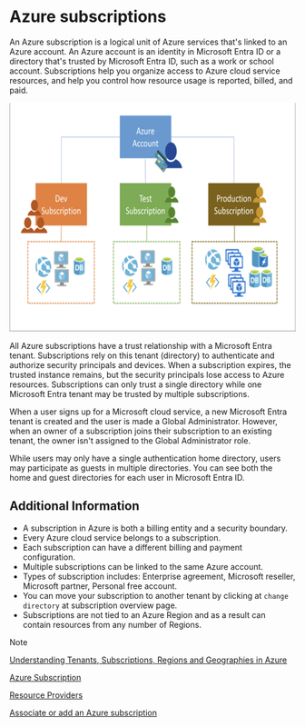 # Azure subscriptions

An Azure subscription is a logical unit of Azure services that's linked to an Azure account. An Azure account is an identity in Microsoft Entra ID or a directory that's trusted by Microsoft Entra ID, such as a work or school account. Subscriptions help you organize access to Azure cloud service resources, and help you control how resource usage is reported, billed, and paid.

<img src="./img/subscription.png" width="624" height="402" />

All Azure subscriptions have a trust relationship with a Microsoft Entra tenant. Subscriptions rely on this tenant (directory) to authenticate and authorize security principals and devices. When a subscription expires, the trusted instance remains, but the security principals lose access to Azure resources. Subscriptions can only trust a single directory while one Microsoft Entra tenant may be trusted by multiple subscriptions.

When a user signs up for a Microsoft cloud service, a new Microsoft Entra tenant is created and the user is made a Global Administrator. However, when an owner of a subscription joins their subscription to an existing tenant, the owner isn't assigned to the Global Administrator role.

While users may only have a single authentication home directory, users may participate as guests in multiple directories. You can see both the home and guest directories for each user in Microsoft Entra ID.

## Additional Information

- A subscription in Azure is both a billing entity and a security boundary.
- Every Azure cloud service belongs to a subscription.
- Each subscription can have a different billing and payment configuration.
- Multiple subscriptions can be linked to the same Azure account.
- Types of subscription includes: Enterprise agreement, Microsoft reseller, Microsoft partner, Personal free account.
- You can move your subscription to another tenant by clicking at `change directory` at  subscription overview page.
- Subscriptions are not tied to an Azure Region and as a result can contain resources from any number of Regions.

>[!NOTE]
>[Understanding Tenants, Subscriptions, Regions and Geographies in Azure](https://blog.siliconvalve.com/posts/2018/08/27/understanding-tenants-subscriptions-regions-and-geographies-in-azure)
>
>[Azure Subscription](https://learn.microsoft.com/en-us/training/modules/configure-subscriptions/3-implement-azure-subscriptions)
>
>[Resource Providers](https://learn.microsoft.com/en-us/azure/azure-resource-manager/management/resource-providers-and-types)
>
>[Associate or add an Azure subscription](https://learn.microsoft.com/en-us/entra/fundamentals/how-subscriptions-associated-directory)
